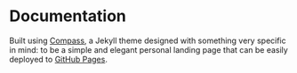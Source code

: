 # Documentation

Built using [Compass](https://github.com/excentris/compass/fork), a Jekyll theme designed with something very specific in mind: to be a simple and elegant personal landing page that can be easily deployed to [GitHub Pages](https://pages.github.com/).
